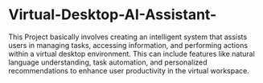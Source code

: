 # Virtual-Desktop-AI-Assistant-
This Project basically involves creating an intelligent system that assists users in managing tasks, accessing information, and performing actions within a virtual desktop environment. This can include features like natural language understanding, task automation, and personalized recommendations to enhance user productivity in the virtual workspace.
